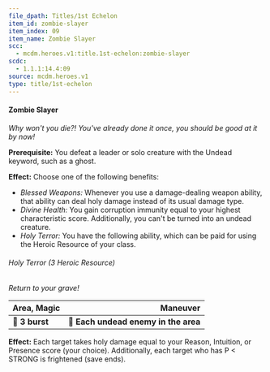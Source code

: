 ```yaml
---
file_dpath: Titles/1st Echelon
item_id: zombie-slayer
item_index: 09
item_name: Zombie Slayer
scc:
  - mcdm.heroes.v1:title.1st-echelon:zombie-slayer
scdc:
  - 1.1.1:14.4:09
source: mcdm.heroes.v1
type: title/1st-echelon
---
```


#### Zombie Slayer

*Why won't you die?! You've already done it once, you should be good at it by now!*

**Prerequisite:** You defeat a leader or solo creature with the Undead keyword, such as a ghost.

**Effect:** Choose one of the following benefits:

- *Blessed Weapons:* Whenever you use a damage-dealing weapon ability, that ability can deal holy damage instead of its usual damage type.
- *Divine Health:* You gain corruption immunity equal to your highest characteristic score. Additionally, you can't be turned into an undead creature.
- *Holy Terror:* You have the following ability, which can be paid for using the Heroic Resource of your class.

###### Holy Terror (3 Heroic Resource)

*Return to your grave!*

| **Area, Magic** |                         **Maneuver** |
| --------------- | -----------------------------------: |
| **📏 3 burst**  | **🎯 Each undead enemy in the area** |

**Effect:** Each target takes holy damage equal to your Reason, Intuition, or Presence score (your choice). Additionally, each target who has P < STRONG is frightened (save ends).
